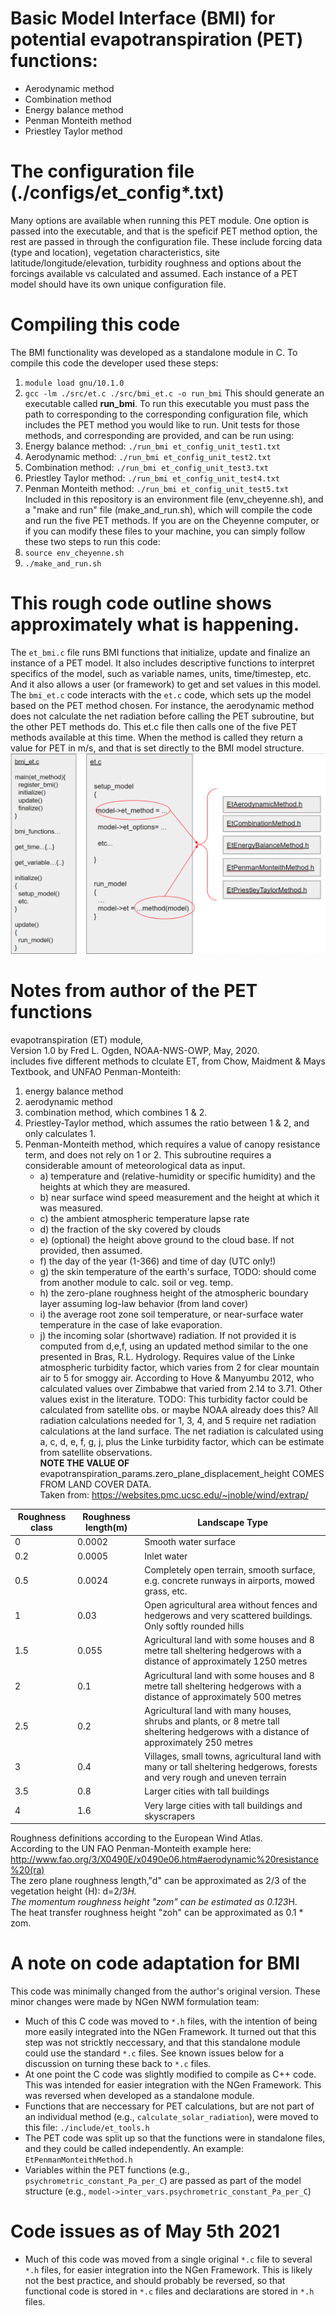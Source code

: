 # Basic Model Interface (BMI) for potential evapotranspiration (PET) functions:
* Aerodynamic method
* Combination method
* Energy balance method
* Penman Monteith method
* Priestley Taylor method

# The configuration file (./configs/et_config*.txt)
Many options are available when running this PET module. One option is passed into the executable, and that is the speficif PET method option, the rest are passed in through the configuration file. These include forcing data (type and location), vegetation characteristics, site latitude/longitude/elevation, turbidity roughness and options about the forcings available vs calculated and assumed. Each instance of a PET model should have its own unique configuration file. 

# Compiling this code
The BMI functionality was developed as a standalone module in C. To compile this code the developer used these steps:
1. `module load gnu/10.1.0`
2. `gcc -lm ./src/et.c ./src/bmi_et.c -o run_bmi`
This should generate an executable called **run_bmi**. To run this executable you must pass the path to corresponding to the corresponding configuration file, which includes the PET method you would like to run. Unit tests for those methods, and corresponding are provided, and can be run using:
1. Energy balance method: `./run_bmi et_config_unit_test1.txt`
2. Aerodynamic method: `./run_bmi et_config_unit_test2.txt`
3. Combination method: `./run_bmi et_config_unit_test3.txt`
4. Priestley Taylor method: `./run_bmi et_config_unit_test4.txt`
5. Penman Monteith method: `./run_bmi et_config_unit_test5.txt`
Included in this repository is an environment file (env_cheyenne.sh), and a "make and run" file (make_and_run.sh), which will compile the code and run the five PET methods. If you are on the Cheyenne computer, or if you can modify these files to your machine, you can simply follow these two steps to run this code:
1. `source env_cheyenne.sh`
2. `./make_and_run.sh`

# This rough code outline shows approximately what is happening. 
The `et_bmi.c` file runs BMI functions that initialize, update and finalize an instance of a PET model. It also includes descriptive functions to interpret specifics of the model, such as variable names, units, time/timestep, etc. And it also allows a user (or framework) to get and set values in this model. The `bmi_et.c` code interacts with the `et.c` code, which sets up the model based on the PET method chosen. For instance, the aerodynamic method does not calculate the net radiation before calling the PET subroutine, but the other PET methods do. This et.c file then calls one of the five PET methods available at this time. When the method is called they return a value for PET in m/s, and that is set directly to the BMI model structure.
![code_flow](./figs/bmi_et.png)

# Notes from author of the PET functions
evapotranspiration (ET) module,  
Version 1.0 by Fred L. Ogden, NOAA-NWS-OWP, May, 2020.  
includes five different methods to clculate ET, from Chow, Maidment & Mays Textbook, and UNFAO Penman-Monteith:  
1. energy balance method
2. aerodynamic method
3. combination method, which combines 1 & 2.
4. Priestley-Taylor method, which assumes the ratio between 1 & 2, and only calculates 1.
5. Penman-Monteith method, which requires a value of canopy resistance term, and does not rely on 1 or 2.
This subroutine requires a considerable amount of meteorological data as input.
   * a) temperature and (relative-humidity or specific humidity) and the heights at which they are measured.
   * b) near surface wind speed measurement and the height at which it was measured.
   * c) the ambient atmospheric temperature lapse rate
   * d) the fraction of the sky covered by clouds
   * e) (optional) the height above ground to the cloud base. If not provided, then assumed.
   * f) the day of the year (1-366) and time of day (UTC only!)
   * g) the skin temperature of the earth's surface, TODO: should come from another module to calc. soil or veg. temp.
   * h) the zero-plane roughness height of the atmospheric boundary layer assuming log-law behavior (from land cover)
   * i) the average root zone soil temperature, or near-surface water temperature in the case of lake evaporation.
   * j) the incoming solar (shortwave) radiation.  If not provided it is computed from d,e,f, using an updated method similar to the one presented in Bras, R.L. Hydrology.  Requires value of the Linke atmospheric turbidity factor, which varies from 2 for clear mountain air to 5 for smoggy air.  According to Hove & Manyumbu 2012, who calculated values over Zimbabwe that varied from 2.14 to 3.71.  Other values exist in the literature. TODO: This turbidity factor could be calculated from satellite obs. or maybe NOAA already does this? All radiation calculations needed for 1, 3, 4, and 5 require net radiation calculations at the land surface. The net radiation is calculated using a, c, d, e, f, g, j, plus the Linke turbidity factor, which can be estimate from satellite observations.  
**NOTE THE VALUE OF** evapotranspiration_params.zero_plane_displacement_height COMES FROM LAND COVER DATA.  
 Taken from:    https://websites.pmc.ucsc.edu/~jnoble/wind/extrap/  

| Roughness class  | Roughness length(m)  | Landscape Type                                                                             |  
| ---------- | ----------- | ------------------------------------------------------------------------------------------- |  
| 0         | 0.0002     | Smooth water surface                                                                       |  
| 0.2       | 0.0005     | Inlet water                                                                                |  
| 0.5       | 0.0024     | Completely open terrain, smooth surface, e.g. concrete runways in airports, mowed grass, etc.|  
| 1         | 0.03       | Open agricultural area without fences and hedgerows and very scattered buildings. Only softly rounded hills |  
| 1.5       | 0.055      | Agricultural land with some houses and 8 metre tall sheltering hedgerows with a distance of approximately 1250 metres |  
| 2         | 0.1        | Agricultural land with some houses and 8 metre tall sheltering hedgerows with a distance of approximately 500 metres |  
| 2.5       | 0.2        | Agricultural land with many houses, shrubs and plants, or 8 metre tall sheltering hedgerows with a distance of approximately 250 metres |  
| 3         | 0.4        | Villages, small towns, agricultural land with many or tall sheltering hedgerows, forests and very rough and uneven terrain |  
| 3.5       | 0.8        | Larger cities with tall buildings|  
| 4         | 1.6        | Very large cities with tall buildings and skyscrapers|  

Roughness definitions according to the European Wind Atlas.  
According to the UN FAO Penman-Monteith example here: http://www.fao.org/3/X0490E/x0490e06.htm#aerodynamic%20resistance%20(ra)  
The zero plane roughness length,"d" can be approximated as 2/3 of the vegetation height (H): d=2/3*H.  
The momentum roughness height "zom" can be estimated as 0.123*H.  
The heat transfer roughness height "zoh" can be approximated as 0.1 * zom.  

# A note on code adaptation for BMI
This code was minimally changed from the author's original version. These minor changes were made by NGen NWM formulation team:
* Much of this C code was moved to `*.h` files, with the intention of being more easily integrated into the NGen Framework. It turned out that this step was not stricktly neccessary, and that this standalone module could use the standard `*.c` files. See known issues below for a discussion on turning these back to `*.c` files.
* At one point the C code was slightly modified to compile as C++ code. This was intended for easier integration with the NGen Framework. This was reversed when developed as a standalone module.
* Functions that are neccessary for PET calculations, but are not part of an individual method (e.g., `calculate_solar_radiation`), were moved to this file: `./include/et_tools.h`
* The PET code was split up so that the functions were in standalone files, and they could be called independently. An example: `EtPenmanMonteithMethod.h`
* Variables within the PET functions (e.g., `psychrometric_constant_Pa_per_C`) are passed as part of the model structure (e.g., `model->inter_vars.psychrometric_constant_Pa_per_C`)

# Code issues as of May 5th 2021
* Much of this code was moved from a single original `*.c` file to several `*.h` files, for easier integration into the NGen Framework. This is likely not the best practice, and should probably be reversed, so that functional code is stored in `*.c` files and declarations are stored in `*.h` files.
